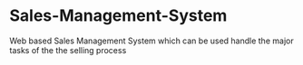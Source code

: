 # Sales-Management-System
Web based Sales Management System which can be used handle the major tasks of the the selling process
